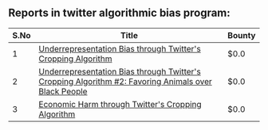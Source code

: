 ## Reports in twitter algorithmic bias program:
| S.No | Title | Bounty |
| ---- | ----- | ------ |
| 1 | [Underrepresentation Bias through Twitter's Cropping Algorithm](https://hackerone.com/reports/1294062) | $0.0 |
| 2 | [Underrepresentation Bias through Twitter's Cropping Algorithm #2: Favoring Animals over Black People](https://hackerone.com/reports/1294242) | $0.0 |
| 3 | [Economic Harm through Twitter's Cropping Algorithm](https://hackerone.com/reports/1290872) | $0.0 |